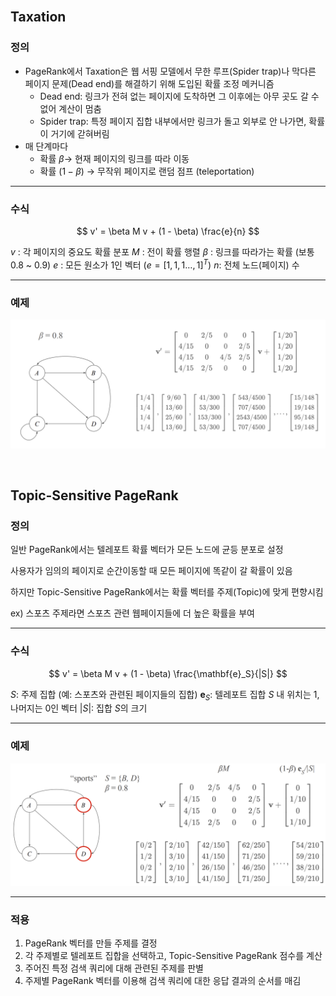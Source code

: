 <br />

## Taxation

### 정의

- PageRank에서 Taxation은 웹 서핑 모델에서 무한 루프(Spider trap)나 막다른 페이지 문제(Dead end)를 해결하기 위해 도입된 확률 조정 메커니즘
  - Dead end: 링크가 전혀 없는 페이지에 도착하면 그 이후에는 아무 곳도 갈 수 없어 계산이 멈춤
  - Spider trap: 특정 페이지 집합 내부에서만 링크가 돌고 외부로 안 나가면, 확률이 거기에 갇혀버림
- 매 단계마다
  - 확률 $\beta$→ 현재 페이지의 링크를 따라 이동
  - 확률 $(1 − \beta)$ → 무작위 페이지로 랜덤 점프 (teleportation)

---

### 수식

$$
v' = \beta M v + (1 - \beta) \frac{e}{n}
$$

$v$ : 각 페이지의 중요도 확률 분포
$M$ : 전이 확률 행렬
$\beta$ : 링크를 따라가는 확률 (보통 0.8 ~ 0.9)
$e$ : 모든 원소가 1인 벡터 ($e=[1,1,1\dots,1]^T$)
$n$: 전체 노드(페이지) 수

---

### 예제

![alt_text](./Figure/Figure13.png)

<br />

## Topic-Sensitive PageRank

### 정의

일반 PageRank에서는 텔레포트 확률 벡터가 모든 노드에 균등 분포로 설정

사용자가 임의의 페이지로 순간이동할 때 모든 페이지에 똑같이 갈 확률이 있음

하지만 Topic-Sensitive PageRank에서는 확률 벡터를 주제(Topic)에 맞게 편향시킴

ex) 스포츠 주제라면 스포츠 관련 웹페이지들에 더 높은 확률을 부여

---

### 수식

$$
v' = \beta M v + (1 - \beta) \frac{\mathbf{e}_S}{|S|}
$$

$S$: 주제 집합 (예: 스포츠와 관련된 페이지들의 집합)
$\mathbf{e}_S$: 텔레포트 집합 $S$ 내 위치는 1, 나머지는 0인 벡터
$|S|$: 집합 $S$의 크기

---

### 예제

![alt_text](./Figure/Figure14.png)

---

### 적용

1. PageRank 벡터를 만들 주제를 결정
2. 각 주제별로 텔레포트 집합을 선택하고, Topic-Sensitive PageRank 점수를 계산
3. 주어진 특정 검색 쿼리에 대해 관련된 주제를 판별
4. 주제별 PageRank 벡터를 이용해 검색 쿼리에 대한 응답 결과의 순서를 매김

<br />
<br />
<br />
<br />
